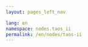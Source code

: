 ```yaml
---
layout: pages_left_nav

lang: en
namespace: nodes.taos_ii
permalink: /en/nodes/taos-ii
---
```


<!-- Content start -->

<!-- Content end -->
